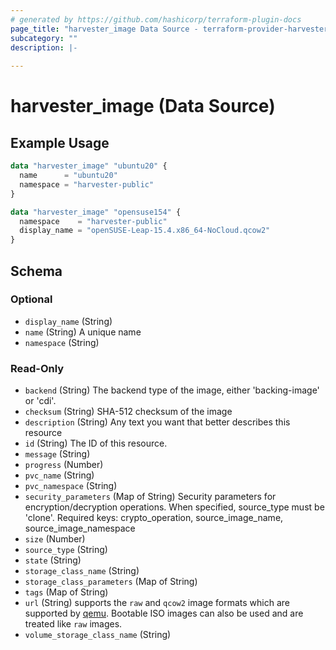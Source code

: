 ```yaml
---
# generated by https://github.com/hashicorp/terraform-plugin-docs
page_title: "harvester_image Data Source - terraform-provider-harvester"
subcategory: ""
description: |-
  
---
```


# harvester_image (Data Source)



## Example Usage

```terraform
data "harvester_image" "ubuntu20" {
  name      = "ubuntu20"
  namespace = "harvester-public"
}

data "harvester_image" "opensuse154" {
  namespace    = "harvester-public"
  display_name = "openSUSE-Leap-15.4.x86_64-NoCloud.qcow2"
}
```

<!-- schema generated by tfplugindocs -->
## Schema

### Optional

- `display_name` (String)
- `name` (String) A unique name
- `namespace` (String)

### Read-Only

- `backend` (String) The backend type of the image, either 'backing-image' or 'cdi'.
- `checksum` (String) SHA-512 checksum of the image
- `description` (String) Any text you want that better describes this resource
- `id` (String) The ID of this resource.
- `message` (String)
- `progress` (Number)
- `pvc_name` (String)
- `pvc_namespace` (String)
- `security_parameters` (Map of String) Security parameters for encryption/decryption operations. When specified, source_type must be 'clone'. Required keys: crypto_operation, source_image_name, source_image_namespace
- `size` (Number)
- `source_type` (String)
- `state` (String)
- `storage_class_name` (String)
- `storage_class_parameters` (Map of String)
- `tags` (Map of String)
- `url` (String) supports the `raw` and `qcow2` image formats which are supported by [qemu](https://www.qemu.org/docs/master/system/images.html#disk-image-file-formats). Bootable ISO images can also be used and are treated like `raw` images.
- `volume_storage_class_name` (String)
